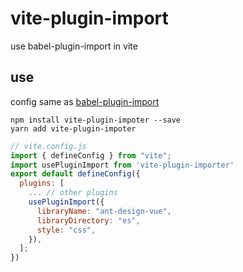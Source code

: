 # vite-plugin-import

use babel-plugin-import in vite

## use

config same as [babel-plugin-import](https://github.com/ant-design/babel-plugin-import)

```
npm install vite-plugin-impoter --save
yarn add vite-plugin-impoter
```

```js
// vite.config.js
import { defineConfig } from "vite";
import usePluginImport from 'vite-plugin-importer'
export default defineConfig({
  plugins: [
    ... // other plugins
    usePluginImport({
      libraryName: "ant-design-vue",
      libraryDirectory: "es",
      style: "css",
    }),
  ];
})

```

